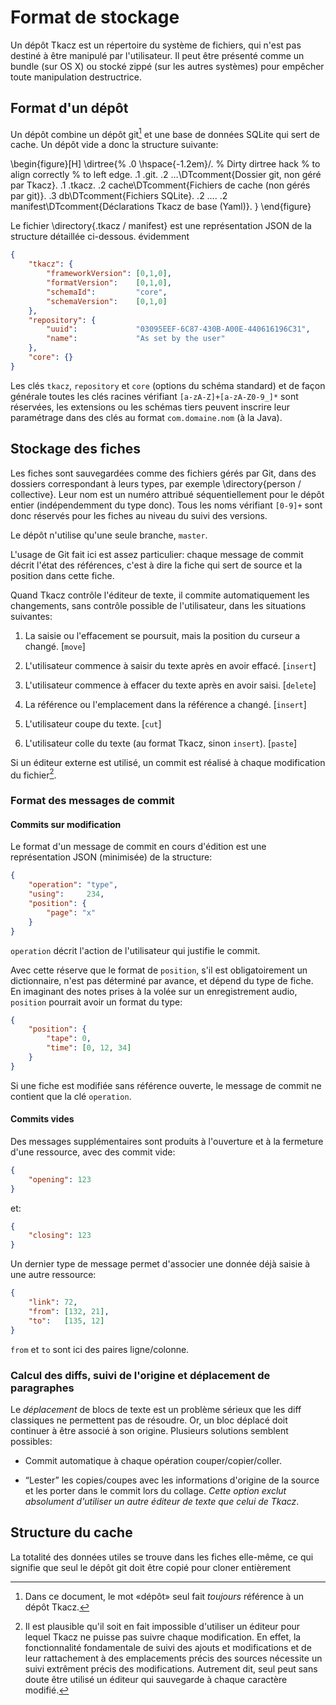 # Format de stockage

Un dépôt Tkacz est un répertoire du système de fichiers, qui n'est pas destiné à être manipulé par l'utilisateur. Il peut être présenté comme un bundle (sur OS X) ou stocké zippé (sur les autres systèmes) pour empêcher toute manipulation destructrice. 

## Format d'un dépôt

Un dépôt combine un dépôt git[^depot] et une base de données SQLite qui sert de cache. Un dépôt vide a donc la structure suivante:

\begin{figure}[H]
\dirtree{%
.0 \hspace{-1.2em}/. % Dirty dirtree hack 
%                      to align correctly 
%                      to left edge.
.1 .git.
.2 …\DTcomment{Dossier git, non géré par Tkacz}.
.1 .tkacz.
.2 cache\DTcomment{Fichiers de cache (non gérés par git)}.
.3 db\DTcomment{Fichiers SQLite}.
.2 ….
.2 manifest\DTcomment{Déclarations Tkacz de base (Yaml)}.
}
\end{figure}

[^depot]: Dans ce document, le mot «dépôt» seul fait *toujours* référence à un dépôt Tkacz.

Le fichier \directory{.tkacz / manifest} est une représentation JSON
de la structure détaillée ci-dessous. évidemment 

~~~ json
{
    "tkacz": {
        "frameworkVersion": [0,1,0],
        "formatVersion":    [0,1,0],
        "schemaId":         "core",
        "schemaVersion":    [0,1,0]
    },
    "repository": {
        "uuid":             "03095EEF-6C87-430B-A00E-440616196C31",
        "name":             "As set by the user"
    },
    "core": {}
}
~~~

Les clés ```tkacz```, ```repository``` et ```core``` (options du schéma standard) et de façon générale toutes les clés racines vérifiant ```[a-zA-Z]+[a-zA-Z0-9_]*``` sont réservées, les extensions ou les schémas tiers peuvent inscrire leur paramétrage dans des clés au format ```com.domaine.nom``` (à la Java).

## Stockage des fiches

Les fiches sont sauvegardées comme des fichiers gérés par Git, dans des dossiers correspondant à leurs types, par exemple \directory{person / collective}. Leur nom est un numéro attribué séquentiellement pour le dépôt entier (indépendemment du type donc). Tous les noms vérifiant ```[0-9]+``` sont donc réservés pour les fiches au niveau du suivi des versions. 

Le dépôt n'utilise qu'une seule branche, ```master```.

L'usage de Git fait ici est assez particulier: chaque message de commit décrit l'état des références, c'est à dire la fiche qui sert de source et la position dans cette fiche. 

Quand Tkacz contrôle l'éditeur de texte, il commite automatiquement les changements, sans contrôle possible de l'utilisateur, dans les situations suivantes:

 1. La saisie ou l'effacement se poursuit, mais la position du curseur a changé. [```move```]
 
 2. L'utilisateur commence à saisir du texte après en avoir effacé. [```insert```]
 
 3. L'utilisateur commence à effacer du texte après en avoir saisi. [```delete```]
 
 4. La référence ou l'emplacement dans la référence a changé. [```insert```]
 
 5. L'utilisateur coupe du texte. [```cut```]
 
 6. L'utilisateur colle du texte (au format Tkacz, sinon ```insert```). [```paste```]
 
Si un éditeur externe est utilisé, un commit est réalisé à chaque modification du fichier[^edext]. 

[^edext]: Il est plausible qu'il soit en fait impossible d'utiliser un éditeur pour lequel Tkacz ne puisse pas suivre chaque modification. En effet, la fonctionnalité fondamentale de suivi des ajouts et modifications et de leur rattachement à des emplacements précis des sources nécessite un suivi extrêment précis des modifications. Autrement dit, seul peut sans doute être utilisé un éditeur qui sauvegarde à chaque caractère modifié.

### Format des messages de commit

#### Commits sur modification

Le format d'un message de commit en cours d'édition est une représentation JSON (minimisée) de la structure:

~~~ json
{
    "operation": "type",
    "using":     234,
    "position": {
        "page": "x"
    }
}
~~~

```operation``` décrit l'action de l'utilisateur qui justifie le commit. 

Avec cette réserve que le format de  ```position```, s'il est obligatoirement un dictionnaire, n'est pas déterminé par avance, et dépend du type de fiche. En imaginant des notes prises à la volée sur un enregistrement audio, ```position``` pourrait avoir un format du type:

~~~ json
{
    "position": {
        "tape": 0,
        "time": [0, 12, 34]
    }
}
~~~


Si une fiche est modifiée sans référence ouverte, le message de commit ne contient que la clé ```operation```.

#### Commits vides

Des messages supplémentaires sont produits à l'ouverture et à la fermeture d'une ressource, avec des commit vide:

~~~ json
{
    "opening": 123
}
~~~

et:

~~~ json
{
    "closing": 123
}
~~~

Un dernier type de message permet d'associer une donnée déjà saisie à une autre ressource:

~~~ json
{
    "link": 72,
    "from": [132, 21],
    "to":   [135, 12]
}
~~~

```from``` et ```to``` sont ici des paires ligne/colonne.

### Calcul des diffs, suivi de l'origine et déplacement de paragraphes

Le *déplacement* de blocs de texte est un problème sérieux que les diff classiques ne permettent pas de résoudre. Or, un bloc déplacé doit continuer à être associé à son origine. Plusieurs solutions semblent possibles:

 * Commit automatique à chaque opération couper/copier/coller.
 
 * “Lester” les copies/coupes avec les informations d'origine de la source et les porter dans le commit lors du collage. *Cette option exclut absolument d'utiliser un autre éditeur de texte que celui de Tkacz*.

## Structure du cache

La totalité des données utiles se trouve dans les fiches elle-même, ce qui signifie que seul le dépôt git doit être copié pour cloner entièrement 